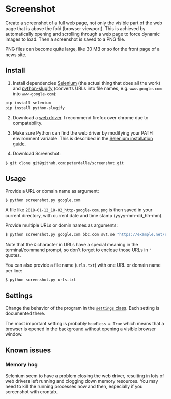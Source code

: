 # Screenshot

Create a screenshot of a full web page, not only the visible part of the web page that is above the fold (browser viewport). This is achieved by automatically opening and scrolling through a web page to force dynamic images to load. Then a screenshot is saved to a PNG file.

PNG files can become quite large, like 30 MB or so for the front page of a news site.

## Install

1. Install dependencies [Selenium](https://www.seleniumhq.org/) (the actual thing that does all the work) and [python-slugify](https://pypi.python.org/pypi/python-slugify) (converts URLs into file names, e.g. `www.google.com` into `www-google-com`):

```bash
pip install selenium
pip install python-slugify
```

2. Download a [web driver](https://www.seleniumhq.org/docs/03_webdriver.jsp). I recommend firefox over chrome due to compatability.

3. Make sure Python can find the web driver by modifying your PATH environment variable. This is described in the [Selenium installation guide](http://selenium-python.readthedocs.io/installation.html).

4. Download Screenshot:

```bash
$ git clone git@github.com:peterdalle/screenshot.git
```

## Usage

Provide a URL or domain name as argument:

```bash
$ python screenshot.py google.com
```

A file like `2018-01-12_18-02_http-google-com.png` is then saved in your current directory, with current date and time stamp (yyyy-mm-dd_hh-mm).

Provide multiple URLs or domin names as arguments:

```bash
$ python screenshot.py google.com bbc.com svt.se "https://example.net/search?q=test&p=3"
```

Note that the `&` character in URLs have a special meaning in the terminal/command prompt, so don't forget to enclose those URLs in `"` quotes.

You can also provide a file name (`urls.txt`) with one URL or domain name per line:

```bash
$ python screenshot.py urls.txt
```

## Settings

Change the behavior of the program in the [`settings` class](/screenshot.py#L10). Each setting is documented there.

The most important setting is probably `headless = True` which means that a browser is opened in the background without opening a visible browser window.

## Known issues

### Memory hog

Selenium seem to have a problem closing the web driver, resulting in lots of web drivers left running and clogging down memory resources. You may need to kill the running processes now and then, especially if you screenshot with crontab.
